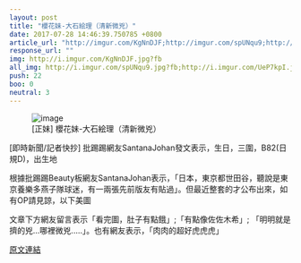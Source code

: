 ```yaml
---
layout: post
title: "櫻花妹-大石絵理（清新微兇）"
date: 2017-07-28 14:46:39.750785 +0800
article_url: "http://imgur.com/KgNnDJF;http://imgur.com/spUNqu9;http://imgur.com/UeP7kpI;http://imgur.com/3lINSfL;http://imgur.com/9sT8S3r;http://imgur.com/FaW4g8l;http://imgur.com/jmhcvIm;http://imgur.com/BjmrxLF;http://imgur.com/qJYHd79;http://imgur.com/lHx03gs;http://imgur.com/KZwXskJ;http://imgur.com/TpKPCb7;http://imgur.com/w3sa2KU;http://imgur.com/0LQQtzu;http://imgur.com/yBeA9Ok;http://imgur.com/cNMaLQr;http://imgur.com/FtsJHVW;http://imgur.com/50oQCrQ;http://imgur.com/a2hlkrA;http://imgur.com/0I0IXRX;http://imgur.com/60qdAzP;http://imgur.com/tG0X1T4"
response_url: ""
img: http://i.imgur.com/KgNnDJF.jpg?fb
all_img: http://i.imgur.com/spUNqu9.jpg?fb;http://i.imgur.com/UeP7kpI.jpg?fb;http://i.imgur.com/3lINSfL.jpg?fb;http://i.imgur.com/9sT8S3r.jpg?fb;http://i.imgur.com/FaW4g8l.jpg?fb;http://i.imgur.com/jmhcvIm.jpg?fb;http://i.imgur.com/BjmrxLF.jpg?fb;http://i.imgur.com/qJYHd79.jpg?fb;http://i.imgur.com/lHx03gs.jpg?fb;http://i.imgur.com/KZwXskJ.jpg?fb;http://i.imgur.com/TpKPCb7.jpg?fb;http://i.imgur.com/w3sa2KU.jpg?fb;http://i.imgur.com/0LQQtzu.jpg?fb;http://i.imgur.com/yBeA9Ok.jpg?fb;http://i.imgur.com/cNMaLQr.jpg?fb;http://i.imgur.com/FtsJHVW.jpg?fb;http://i.imgur.com/50oQCrQ.jpg?fb;http://i.imgur.com/a2hlkrA.jpg?fb;http://i.imgur.com/0I0IXRX.jpg?fb;http://i.imgur.com/60qdAzP.jpg?fb;http://i.imgur.com/tG0X1T4.jpg?fb
push: 22
boo: 0
neutral: 3
---
```


<figure>
<img src="http://i.imgur.com/KgNnDJF.jpg?fb" alt="image">
<figcaption>
[正妹] 櫻花妹-大石絵理（清新微兇）
</figcaption>
</figure>



[即時新聞/記者快抄] 批踢踢網友SantanaJohan發文表示，生日，三圍，B82(日規D)，出生地

根據批踢踢Beauty板網友SantanaJohan表示，「日本，東京都世田谷，聽說是東京養樂多燕子隊球迷，有一兩張先前版友有貼過」。但最近整套的才公布出來，如有OP請見諒，以下美圖

文章下方網友留言表示「看完圖，肚子有點餓」;「有點像佐佐木希」; 「明明就是擠的兇...哪裡微兇.....」。也有網友表示，「肉肉的超好虎虎虎」

<a href = "https://www.ptt.cc/bbs/Beauty/M.1501083898.A.36E.html">原文連結</a>

